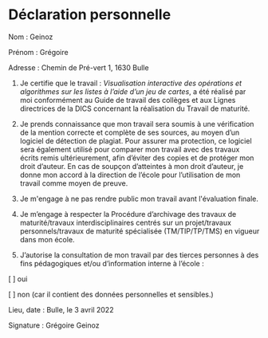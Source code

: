 # Déclaration personnelle
Nom : Geinoz

Prénom : Grégoire

Adresse : Chemin de Pré-vert 1, 1630 Bulle

1. Je certifie que le travail :
*Visualisation interactive des opérations et algorithmes sur les listes à l’aide d’un jeu de cartes*, a été réalisé par moi conformément au Guide de travail des collèges et aux Lignes directrices
de la DICS concernant la réalisation du Travail de maturité.

2. Je prends connaissance que mon travail sera soumis à une vérification de la mention
correcte et complète de ses sources, au moyen d’un logiciel de détection de plagiat. Pour
assurer ma protection, ce logiciel sera également utilisé pour comparer mon travail avec des
travaux écrits remis ultérieurement, afin d’éviter des copies et de protéger mon droit d’auteur.
En cas de soupçon d’atteintes à mon droit d’auteur, je donne mon accord à la direction de
l’école pour l’utilisation de mon travail comme moyen de preuve.
3. Je m'engage à ne pas rendre public mon travail avant l'évaluation finale.
4. Je m’engage à respecter la Procédure d’archivage des travaux de maturité/travaux
interdisciplinaires centrés sur un projet/travaux personnels/travaux de maturité spécialisée
(TM/TIP/TP/TMS) en vigueur dans mon école.
5. J’autorise la consultation de mon travail par des tierces personnes à des fins pédagogiques
et/ou d’information interne à l’école :

[ ] oui

[ ] non (car il contient des données personnelles et sensibles.)

Lieu, date : Bulle, le 3 avril 2022

Signature : Grégoire Geinoz